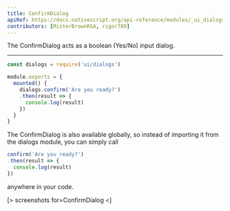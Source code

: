 ```yaml
---
title: ConfirmDialog
apiRef: https://docs.nativescript.org/api-reference/modules/_ui_dialogs_#confirm
contributors: [MisterBrownRSA, rigor789]
---
```


The ConfirmDialog acts as a boolean (Yes/No) input dialog.

---

```javascript
const dialogs = require('ui/dialogs')

module.exports = {
  mounted() {
    dialogs.confirm('Are you ready?')
    .then(result => {
      console.log(result)
    })
  }
}
```

The ConfirmDialog is also available globally, so instead of importing it from the dialogs module, you can simply call

```javascript
confirm('Are you ready?')
.then(result => {
  console.log(result)
})
```

anywhere in your code.

[> screenshots for=ConfirmDialog <]
